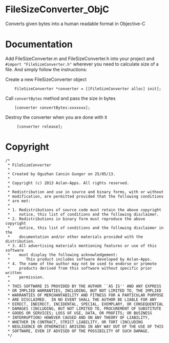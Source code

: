 FileSizeConverter_ObjC
======================
Converts given bytes into a human readable format in Objective-C

Documentation
==============
Add FileSizeConverter.m and FileSizeConverter.h into your project and `#import "FileSizeConverter.h"` wherever you need to calculate size of a file. And simply follow the instructions:

Create a new FileSizeConverter object
```
	FileSizeConverter *converter = [[FileSizeConverter alloc] init];
```
Call `convertBytes` method and pass the size in bytes
```
    [converter convertBytes:xxxxxxx];
```
Destroy the converter when you are done with it
```
     [converter release];
```


Copyright
==============
```
/*
 * FileSizeConverter
 *
 * Created by Oguzhan Cansin Gungor on 25/05/13.
 *
 * Copyright (c) 2013 Aslan-Apps. All rights reserved.
 *
 * Redistribution and use in source and binary forms, with or without
 * modification, are permitted provided that the following conditions
 * are met:
 *
 * 1. Redistributions of source code must retain the above copyright
 *    notice, this list of conditions and the following disclaimer.
 * 2. Redistributions in binary form must reproduce the above copyright
 *    notice, this list of conditions and the following disclaimer in the
 *    documentation and/or other materials provided with the distribution.
 * 3. All advertising materials mentioning features or use of this software
 *    must display the following acknowledgement:
 *       This product includes software developed by Aslan-Apps.
 * 4. The name of the author may not be used to endorse or promote
 *    products derived from this software without specific prior written
 *    permission.
 *
 * THIS SOFTWARE IS PROVIDED BY THE AUTHOR ``AS IS'' AND ANY EXPRESS
 * OR IMPLIED WARRANTIES, INCLUDING, BUT NOT LIMITED TO, THE IMPLIED
 * WARRANTIES OF MERCHANTABILITY AND FITNESS FOR A PARTICULAR PURPOSE
 * ARE DISCLAIMED.  IN NO EVENT SHALL THE AUTHOR BE LIABLE FOR ANY
 * DIRECT, INDIRECT, INCIDENTAL, SPECIAL, EXEMPLARY, OR CONSEQUENTIAL
 * DAMAGES (INCLUDING, BUT NOT LIMITED TO, PROCUREMENT OF SUBSTITUTE
 * GOODS OR SERVICES; LOSS OF USE, DATA, OR PROFITS; OR BUSINESS
 * INTERRUPTION) HOWEVER CAUSED AND ON ANY THEORY OF LIABILITY,
 * WHETHER IN CONTRACT, STRICT LIABILITY, OR TORT (INCLUDING
 * NEGLIGENCE OR OTHERWISE) ARISING IN ANY WAY OUT OF THE USE OF THIS
 * SOFTWARE, EVEN IF ADVISED OF THE POSSIBILITY OF SUCH DAMAGE.
 */
```
